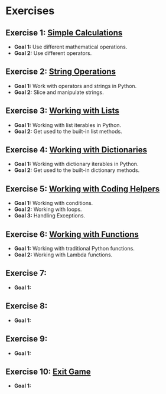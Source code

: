 # Exercises

## Exercise 1: [Simple Calculations](exercise/exercise_01.md)

* **Goal 1:** Use different mathematical operations.
* **Goal 2:** Use different operators.

## Exercise 2: [String Operations](exercise/exercise_02.md)

* **Goal 1:** Work with operators and strings in Python.
* **Goal 2:** Slice and manipulate strings.

## Exercise 3: [Working with Lists](exercise/exercise_03.md)

* **Goal 1:** Working with list iterables in Python.
* **Goal 2:** Get used to the built-in list methods.

## Exercise 4: [Working with Dictionaries](exercise/exercise_04.md)

* **Goal 1:** Working with dictionary iterables in Python.
* **Goal 2:** Get used to the built-in dictionary methods.

## Exercise 5: [Working with Coding Helpers](exercise/exercise_06.md)

* **Goal 1:** Working with conditions.
* **Goal 2:** Working with loops.
* **Goal 3:** Handling Exceptions.

## Exercise 6: [Working with Functions](exercise/exercise_05.md)

* **Goal 1:** Working with traditional Python functions.
* **Goal 2:** Working with Lambda functions.

## Exercise 7:[](exercise/exercise_07.md)

* **Goal 1:** 

## Exercise 8:[](exercise/exercise_08.md)

* **Goal 1:** 

## Exercise 9:[](exercise/exercise_09.md)

* **Goal 1:** 

## Exercise 10: [Exit Game](exercise/exercise_10.md)

* **Goal 1:** 
